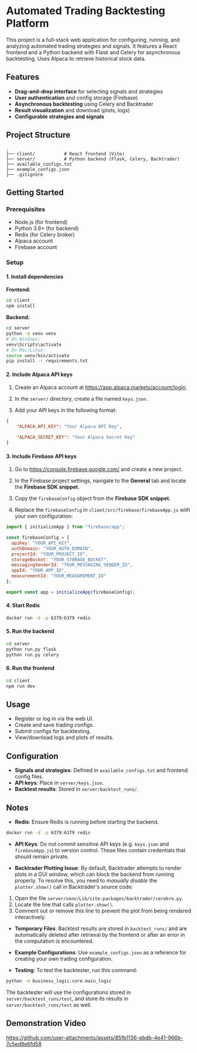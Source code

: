 # Automated Trading Backtesting Platform

This project is a full-stack web application for configuring, running, and analyzing automated trading strategies and signals. It features a React frontend and a Python backend with Flask and Celery for asynchronous backtesting. Uses Alpaca to retrieve historical stock data.

## Features

- **Drag-and-drop interface** for selecting signals and strategies
- **User authentication** and config storage (Firebase)
- **Asynchronous backtesting** using Celery and Backtrader
- **Result visualization** and download (plots, logs)
- **Configurable strategies and signals**

## Project Structure

```
.
├── client/           # React frontend (Vite)
├── server/           # Python backend (Flask, Celery, Backtrader)
├── available_configs.txt
├── example_configs.json
├── .gitignore
```

## Getting Started

### Prerequisites

- Node.js (for frontend)
- Python 3.8+ (for backend)
- Redis (for Celery broker)
- Alpaca account
- Firebase account

### Setup

#### 1. Install dependencies

**Frontend:**
```sh
cd client
npm install
```

**Backend:**
```sh
cd server
python -m venv venv
# On Windows:
venv\Scripts\activate
# On Mac/Linux:
source venv/bin/activate
pip install -r requirements.txt
```

#### 2. Include Alpaca API keys
1. Create an Alpaca account at https://app.alpaca.markets/account/login.

2. In the `server/` directory, create a file named `keys.json`.

3. Add your API keys in the following format:
```json
{
    "ALPACA_API_KEY": "Your Alpaca API Key",

    "ALPACA_SECRET_KEY": "Your Alpaca Secret Key"
}
```

#### 3. Include Firebase API keys
1. Go to https://console.firebase.google.com/ and create a new project.

2. In the Firebase project settings, navigate to the **General** tab and locate the **Firebase SDK snippet**.

3. Copy the `firebaseConfig` object from the **Firebase SDK snippet**.

4. Replace the `firebaseConfig` in `client/src/firebase/firebaseApp.js` with your own configuration:
```javascript
import { initializeApp } from "firebase/app";

const firebaseConfig = {
  apiKey: "YOUR_API_KEY",
  authDomain: "YOUR_AUTH_DOMAIN",
  projectId: "YOUR_PROJECT_ID",
  storageBucket: "YOUR_STORAGE_BUCKET",
  messagingSenderId: "YOUR_MESSAGING_SENDER_ID",
  appId: "YOUR_APP_ID",
  measurementId: "YOUR_MEASUREMENT_ID"
};

export const app = initializeApp(firebaseConfig);
```

#### 4. Start Redis

```sh
docker run -d -p 6379:6379 redis
```

#### 5. Run the backend

```sh
cd server
python run.py flask
python run.py celery
```

#### 6. Run the frontend

```sh
cd client
npm run dev
```

## Usage

- Register or log in via the web UI.
- Create and save trading configs.
- Submit configs for backtesting.
- View/download logs and plots of results.

## Configuration

- **Signals and strategies**: Defined in `available_configs.txt` and frontend config files.
- **API keys**: Place in `server/keys.json`.
- **Backtest results**: Stored in `server/backtest_runs/`.

## Notes
- **Redis**: Ensure Redis is running before starting the backend.
```sh
docker run -d -p 6379:6379 redis
```

- **API Keys**: Do not commit sensitive API keys (e.g. `keys.json` and `firebaseApp.js`) to version control. These files contain credentials that should remain private.

- **Backtrader Plotting Issue**: By default, Backtrader attempts to render plots in a GUI window, which can block the backend from running properly. To resolve this, you need to *manually disable* the `plotter.show()` call in Backtrader's source code:
1. Open the file `server/venv/Lib/site-packages/backtrader/cerebro.py`.
2. Locate the line that calls `plotter.show()`.
3. Comment out or remove this line to prevent the plot from being rendered interactively.

- **Temporary Files**: Backtest results are stored in `backtest_runs/` and are automatically deleted after retrieval by the frontend or after an error in the computation is encountered.

- **Example Configurations**: Use `example_configs.json` as a reference for creating your own trading configuration.

- **Testing**: To test the backtester, run this command:
```sh
python -m business_logic.core.main_logic
```
The backtester will use the configurations stored in `server/backtest_runs/test`, and store its results in `server/backtest_runs/test` as well.

## Demonstration Video
https://github.com/user-attachments/assets/85fb1136-ebdb-4e41-966b-7c5ed8e6fd58

